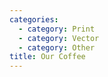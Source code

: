 ```yaml
---
categories:
  - category: Print
  - category: Vector
  - category: Other
title: Our Coffee
---
```



